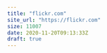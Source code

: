 ```yaml
---
title: "flickr.com"
site_url: "https://flickr.com"
size: 11007
date: 2020-11-20T09:13:33Z
draft: true
---
```


